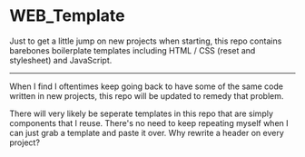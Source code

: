 ﻿# WEB_Template

Just to get a little jump on new projects when starting, this repo contains barebones boilerplate templates including HTML / CSS (reset and stylesheet) and JavaScript.

---

When I find I oftentimes keep going back to have some of the same code written in new projects, this repo will be updated to remedy that problem.

There will very likely be seperate templates in this repo that are simply components that I reuse. There's no need to keep repeating myself when I can just grab a template and paste it over. Why rewrite a header on every project?
